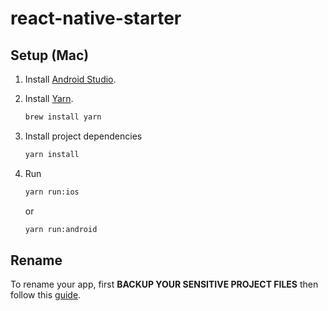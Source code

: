 # react-native-starter


## Setup (Mac)

1. Install [Android Studio](https://developer.android.com/studio).

2. Install [Yarn](https://yarnpkg.com/lang/en/).
    ```bash
    brew install yarn
    ```

3. Install project dependencies
    ```bash
    yarn install
    ```

4. Run
    ```bash
    yarn run:ios
    ```

    or

    ```bash
    yarn run:android
    ```

## Rename

To rename your app, first **BACKUP YOUR SENSITIVE PROJECT FILES** then follow this [guide](https://dev.to/abdulbasit313/proper-way-to-rename-a-react-native-project-in-2019-3b98).